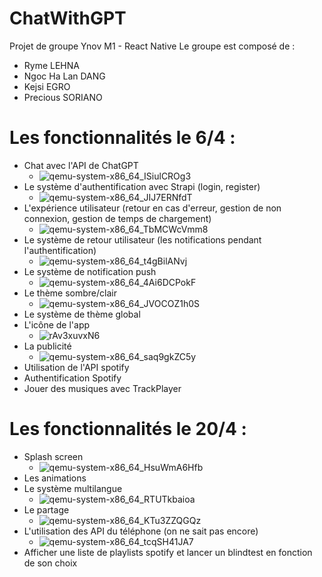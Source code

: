 # ChatWithGPT

Projet de groupe Ynov M1 - React Native
Le groupe est composé de :

- Ryme LEHNA
- Ngoc Ha Lan DANG
- Kejsi EGRO
- Precious SORIANO

# Les fonctionnalités le 6/4 :

- Chat avec l'API de ChatGPT 
  - ![qemu-system-x86_64_ISiulCROg3](https://user-images.githubusercontent.com/56402276/233753016-dccec13c-4c75-4d19-80b9-0113c4c5158c.gif)
- Le système d'authentification avec Strapi (login, register)
  - ![qemu-system-x86_64_JIJ7ERNfdT](https://user-images.githubusercontent.com/56402276/233752203-b9d64bae-5cad-43f0-baa3-7be285d9200c.gif)
- L'expérience utilisateur (retour en cas d'erreur, gestion de non connexion, gestion de temps de chargement)
  - ![qemu-system-x86_64_TbMCWcVmm8](https://user-images.githubusercontent.com/56402276/233752225-f8114de7-7b56-4ddd-9cb7-938d4db609b3.gif)
- Le système de retour utilisateur (les notifications pendant l'authentification)
  - ![qemu-system-x86_64_t4gBilANvj](https://user-images.githubusercontent.com/56402276/233752190-8d40d001-1e5f-45bf-ad86-4d5343b89d22.gif)
- Le système de notification push
  - ![qemu-system-x86_64_4Ai6DCPokF](https://user-images.githubusercontent.com/56402276/233752146-474c0c80-d07d-4e83-9fc9-db6ea436709a.gif)
- Le thème sombre/clair
  - ![qemu-system-x86_64_JVOCOZ1h0S](https://user-images.githubusercontent.com/56402276/233752132-cd94101c-79f5-42ac-92ff-d182a67402b4.gif)
- Le système de thème global
- L'icône de l'app
  - ![rAv3xuvxN6](https://user-images.githubusercontent.com/56402276/233752036-bda74eaf-2fe3-4505-9252-3ceeabc1fc7c.gif)
- La publicité
  - ![qemu-system-x86_64_saq9gkZC5y](https://user-images.githubusercontent.com/56402276/233752103-1a6ea8b4-aba0-4a33-adb0-224419084649.gif)
- Utilisation de l'API spotify
- Authentification Spotify
- Jouer des musiques avec TrackPlayer

# Les fonctionnalités le 20/4 :

- Splash screen
  - ![qemu-system-x86_64_HsuWmA6Hfb](https://user-images.githubusercontent.com/56402276/233752073-779660d7-4ba4-4df4-9f1f-9cd972a86dc5.gif)
- Les animations
- Le système multilangue
  - ![qemu-system-x86_64_RTUTkbaioa](https://user-images.githubusercontent.com/56402276/233751994-38e211ec-abaf-446c-a90a-733b95835d36.gif)
- Le partage
  - ![qemu-system-x86_64_KTu3ZZQGQz](https://user-images.githubusercontent.com/56402276/233752009-638b4873-9511-4d95-a8bd-848dc4ed8128.gif)
- L'utilisation des API du téléphone (on ne sait pas encore)
  - ![qemu-system-x86_64_tcqSH41JA7](https://user-images.githubusercontent.com/56402276/233752257-cd1207cd-16ed-4887-ac43-1f3ad8560268.gif)
- Afficher une liste de playlists spotify et lancer un blindtest en fonction de son choix
